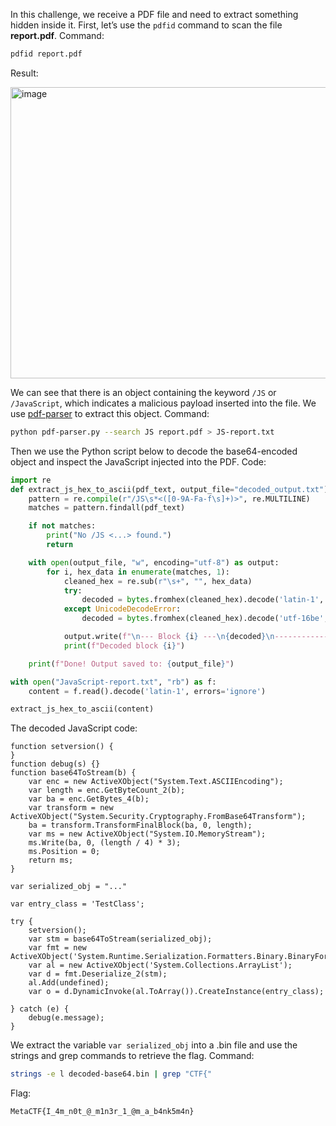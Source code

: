 In this challenge, we receive a PDF file and need to extract something hidden inside it. First, let’s use the `pdfid` command to scan the file **report.pdf**. Command:
```bash
pdfid report.pdf
```
Result:

<img style="display: block; margin: auto; width: 743px; height: 466px;" alt="image" src="https://github.com/user-attachments/assets/1f090c50-e58a-4a1a-96a2-a8190dbf6b06" />

We can see that there is an object containing the keyword `/JS` or `/JavaScript`, which indicates a malicious payload inserted into the file. We use [pdf-parser](https://blog.didierstevens.com/programs/pdf-tools/) to extract this object. Command:
```bash
python pdf-parser.py --search JS report.pdf > JS-report.txt
```

Then we use the Python script below to decode the base64-encoded object and inspect the JavaScript injected into the PDF.
Code:
```python
import re
def extract_js_hex_to_ascii(pdf_text, output_file="decoded_output.txt"):
    pattern = re.compile(r"/JS\s*<([0-9A-Fa-f\s]+)>", re.MULTILINE)
    matches = pattern.findall(pdf_text)

    if not matches:
        print("No /JS <...> found.")
        return

    with open(output_file, "w", encoding="utf-8") as output:
        for i, hex_data in enumerate(matches, 1):
            cleaned_hex = re.sub(r"\s+", "", hex_data)
            try:
                decoded = bytes.fromhex(cleaned_hex).decode('latin-1', errors='replace')
            except UnicodeDecodeError:
                decoded = bytes.fromhex(cleaned_hex).decode('utf-16be', errors='replace')

            output.write(f"\n--- Block {i} ---\n{decoded}\n---------------\n")
            print(f"Decoded block {i}")

    print(f"Done! Output saved to: {output_file}")

with open("JavaScript-report.txt", "rb") as f:
    content = f.read().decode('latin-1', errors='ignore')

extract_js_hex_to_ascii(content)
```

The decoded JavaScript code:
```JS
function setversion() {
}
function debug(s) {}
function base64ToStream(b) {
	var enc = new ActiveXObject("System.Text.ASCIIEncoding");
	var length = enc.GetByteCount_2(b);
	var ba = enc.GetBytes_4(b);
	var transform = new ActiveXObject("System.Security.Cryptography.FromBase64Transform");
	ba = transform.TransformFinalBlock(ba, 0, length);
	var ms = new ActiveXObject("System.IO.MemoryStream");
	ms.Write(ba, 0, (length / 4) * 3);
	ms.Position = 0;
	return ms;
}

var serialized_obj = "..."

var entry_class = 'TestClass';

try {
	setversion();
	var stm = base64ToStream(serialized_obj);
	var fmt = new ActiveXObject('System.Runtime.Serialization.Formatters.Binary.BinaryFormatter');
	var al = new ActiveXObject('System.Collections.ArrayList');
	var d = fmt.Deserialize_2(stm);
	al.Add(undefined);
	var o = d.DynamicInvoke(al.ToArray()).CreateInstance(entry_class);
	
} catch (e) {
    debug(e.message);
}
```

We extract the variable `var serialized_obj` into a .bin file and use the strings and grep commands to retrieve the flag. Command:
```bash
strings -e l decoded-base64.bin | grep "CTF{"
```
Flag:
```
MetaCTF{I_4m_n0t_@_m1n3r_1_@m_a_b4nk5m4n}
```
